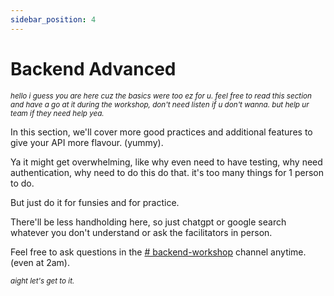 ```yaml
---
sidebar_position: 4
---
```


# Backend Advanced

<small>_hello i guess you are here cuz the basics were too ez for u. feel free to read this section and have a go at it during the workshop, don't need listen if u don't wanna. but help ur team if they need help yea._</small>

In this section, we'll cover more good practices and additional features to give your API more flavour. (yummy).

Ya it might get overwhelming, like why even need to have testing, why need authentication, why need to do this do that. it's too many things for 1 person to do.

But just do it for funsies and for practice.

There'll be less handholding here, so just chatgpt or google search whatever you don't understand or ask the facilitators in person.

Feel free to ask questions in the [# backend-workshop](https://discord.com/channels/1224913680689266749/1224920594408144928) channel anytime. (even at 2am).

<small>_aight let's get to it._</small>
